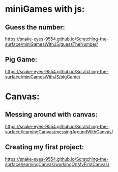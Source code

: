 # miniGames with js:

## Guess the number:

https://snake-eyes-9554.github.io/Scratching-the-surface/miniGamesWithJS/guessTheNumber/

## Pig Game:

https://snake-eyes-9554.github.io/Scratching-the-surface/miniGamesWithJS/pigGame/



# Canvas:

## Messing around with canvas:

https://snake-eyes-9554.github.io/Scratching-the-surface/learningCanvas/messingAroundWithCanvas/

## Creating my first project:

https://snake-eyes-9554.github.io/Scratching-the-surface/learningCanvas/workingOnMyFirstCanvas/